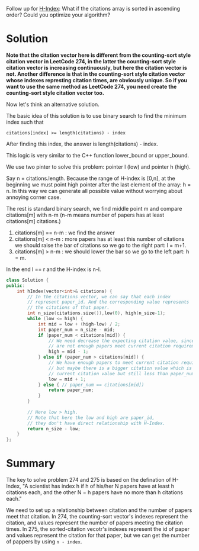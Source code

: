 Follow up for [H-Index](https://leetcode.com/problems/h-index/description/): What if the citations array is sorted in ascending order? Could you optimize your algorithm?

# Solution

__Note that the citation vector here is different from the counting-sort style citation vector in LeetCode 274, in the latter the counting-sort style citation vector is increasing continuously, but here the citation vector is not. Another difference is that in the counting-sort style citation vector whose indexes represting citation times, are obviously unique. So if you want to use the same method as LeetCode 274, you need create the counting-sort style citation vector too.__

Now let's think an alternative solution.


The basic idea of this solution is to use binary search to find the minimum index such that

```
citations[index] >= length(citations) - index
```

After finding this index, the answer is length(citations) - index.

This logic is very similar to the C++ function lower_bound or upper_bound.
                        
We use two pinter to solve this problem: pointer l (low) and pointer h (high).

Say n = citations.length.
Because the range of H-index is [0,n], at the beginning we must point high pointer after the last element of the array: h = n. In this way we can generate all possible value without worrying about annoying corner case.

The rest is standard binary search, we find middle point m and compare citations[m] with n-m (n-m means number of papers has at least citations[m] citations.)

1. citations[m] == n-m : we find the answer
2. citations[m] < n-m : more papers has at least this number of citations we should raise the bar of citations so we go to the right part: l = m+1.
3. citations[m] > n-m : we should lower the bar so we go to the left part: h = m.

In the end l == r and the H-index is n-l. 

```cpp
class Solution {
public:
    int hIndex(vector<int>& citations) {
        // In the citations vector, we can say that each index
        // represent paper_id. And the corresponding value represents
        // the citations of that paper.
        int n_size(citations.size()),low(0), high(n_size-1);
        while (low <= high) {
            int mid = low + (high-low) / 2;
            int paper_num = n_size - mid;
            if (paper_num < citations[mid]) { 
                // We need decrease the expecting citation value, since there
                // are not enough papers meet current citation requirement.
                high = mid - 1;
            } else if (paper_num > citations[mid]) {
                // We have enough papers to meet current citation requirement,
                // but maybe there is a bigger citation value which is bigger than
                // current citation value but still less than paper_num.
                low = mid + 1;
            } else { // paper_num == citations[mid]) 
                return paper_num;
            } 
        }
        
        // Here low > high.
        // Note that here the low and high are paper_id,
        // they don't have direct relationship with H-Index.
        return n_size - low;
    }
};
```

# Summary

The key to solve problem 274 and 275 is based on the defination of H-Index, "A scientist has index h if h of his/her N papers have at least h citations each, and the other N − h papers have no more than h citations each."

We need to set up a relationship between citation and the number of papers meet that citation. In 274, the counting-sort vector's indexes represent the citation, and values represent the number of papers meeting the citation times. In 275, the sorted-citation vecotr's indexes represent the id of paper and values represent the citation for that paper, but we can get the number of pappers by using ```n - index```.


